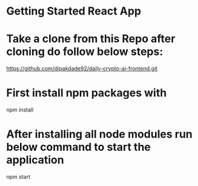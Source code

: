 # Getting Started React App
# Take a clone from this Repo after cloning do follow below steps:
https://github.com/dipakdade92/daily-crypto-ai-frontend.git
# First install npm packages with
npm install

# After installing all node modules run below command to start the application
npm start
